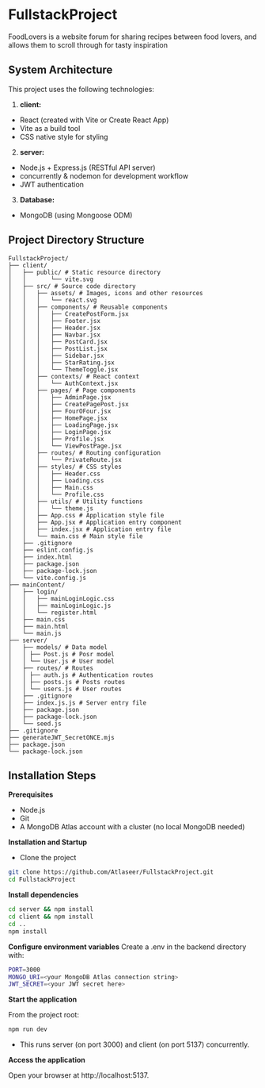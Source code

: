 # FullstackProject

FoodLovers is a website forum for sharing recipes between food lovers, and allows them to scroll through for tasty inspiration

## System Architecture
This project uses the following technologies:

1. **client:**
- React (created with Vite or Create React App)
- Vite as a build tool
- CSS native style for styling

2. **server:**
- Node.js + Express.js (RESTful API server)
- concurrently & nodemon for development workflow
- JWT authentication

3. **Database:**
- MongoDB (using Mongoose ODM)

## Project Directory Structure
```
FullstackProject/
├──	client/
│	├── public/ # Static resource directory
│	│		└── vite.svg
│	├── src/ # Source code directory
│	│ 	├── assets/ # Images, icons and other resources
│	│ 	│ 	└── react.svg
│	│ 	├── components/ # Reusable components
│	│ 	│ 	├── CreatePostForm.jsx
│	│ 	│ 	├── Footer.jsx
│	│ 	│ 	├── Header.jsx
│	│ 	│ 	├── Navbar.jsx
│	│ 	│ 	├── PostCard.jsx
│	│ 	│ 	├── PostList.jsx
│	│ 	│ 	├── Sidebar.jsx
│	│ 	│ 	├── StarRating.jsx
│	│ 	│ 	└── ThemeToggle.jsx
│	│ 	├── contexts/ # React context
│	│ 	│ 	└── AuthContext.jsx
│	│ 	├── pages/ # Page components
│	│ 	│ 	├── AdminPage.jsx
│	│ 	│ 	├── CreatePagePost.jsx
│	│ 	│ 	├── FourOFour.jsx
│	│ 	│ 	├── HomePage.jsx
│	│ 	│ 	├── LoadingPage.jsx
│	│ 	│ 	├── LoginPage.jsx
│	│ 	│ 	├── Profile.jsx
│	│ 	│ 	└── ViewPostPage.jsx
│	│ 	├── routes/ # Routing configuration
│	│ 	│ 	└── PrivateRoute.jsx
│	│ 	├── styles/ # CSS styles
│	│ 	│ 	├── Header.css
│	│ 	│ 	├── Loading.css
│	│ 	│ 	├── Main.css
│	│ 	│ 	└── Profile.css
│	│ 	├── utils/ # Utility functions
│	│ 	│ 	└── theme.js
│	│ 	├── App.css # Application style file
│	│ 	├── App.jsx # Application entry component
│	│ 	├── index.jsx # Application entry file
│	│ 	└── main.css # Main style file
│	├── .gitignore
│	├── eslint.config.js
│	├── index.html
│	├── package.json
│	├── package-lock.json
│	└── vite.config.js
├── mainContent/
│	├── login/
│	│ 	├── mainLoginLogic.css
│	│ 	├── mainLoginLogic.js
│	│ 	└── register.html
│	├── main.css
│	├── main.html
│	└── main.js
├──	server/
│	├── models/ # Data model
│	│ ├── Post.js # Posr model	
│	│ └── User.js # User model
│	├── routes/ # Routes
│	│ ├── auth.js # Authentication routes
│	│ ├── posts.js # Posts routes
│	│ └── users.js # User routes
│	├── .gitignore
│	├── index.js.js # Server entry file
│	├── package.json
│	├── package-lock.json
│	└── seed.js
├── .gitignore
├── generateJWT_SecretONCE.mjs
├── package.json
└── package-lock.json
```

## Installation Steps
**Prerequisites**
- Node.js
- Git
- A MongoDB Atlas account with a cluster (no local MongoDB needed)

**Installation and Startup**
- Clone the project
```bash
git clone https://github.com/Atlaseer/FullstackProject.git
cd FullstackProject
```

**Install dependencies**
```bash
cd server && npm install
cd client && npm install
cd ..
npm install
```

**Configure environment variables**
Create a .env in the backend directory with:
```bash
PORT=3000
MONGO_URI=<your MongoDB Atlas connection string>
JWT_SECRET=<your JWT secret here>
```
**Start the application**

From the project root:
```bash
npm run dev
```
- This runs server (on port 3000) and client (on port 5137) concurrently.

**Access the application**

Open your browser at http://localhost:5137.
